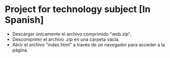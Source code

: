 # Project for technology subject [In Spanish]

- Descargar únicamente el archivo comprimido "web.zip".
- Descomprimir el archivo .zip en una carpeta vacía.
- Abrir el archivo "index.html" a través de un navegador para acceder a la página.
